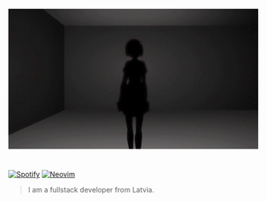 ![Preview gif](./qq.gif)
#
[![Spotify](https://img.shields.io/badge/-Spotify-3bb34b?style=for-the-badge&logo=Spotify&logoColor=161f16&link=https://github.com/ja1z666)](https://open.spotify.com/user/rg6e0enb5uy6wocqboyjs2j58)
[![Neovim](https://img.shields.io/badge/NeoVim-%2357A143.svg?&style=for-the-badge&logo=neovim&logoColor=white)](https://github.com/ja1zhf/nvim)

> I am a fullstack developer from Latvia.
